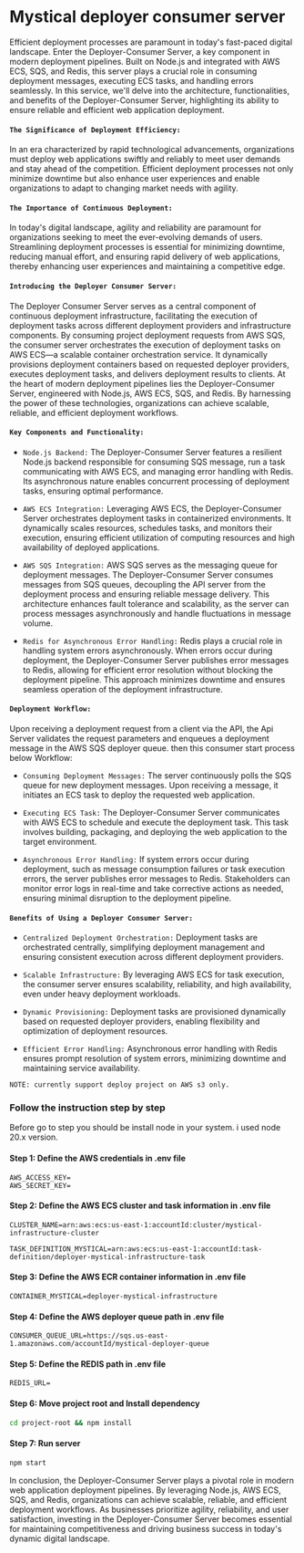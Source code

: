 # Mystical deployer consumer server
Efficient deployment processes are paramount in today's fast-paced digital landscape. Enter the Deployer-Consumer Server, a key component in modern deployment pipelines. Built on Node.js and integrated with AWS ECS, SQS, and Redis, this server plays a crucial role in consuming deployment messages, executing ECS tasks, and handling errors seamlessly. In this service, we'll delve into the architecture, functionalities, and benefits of the Deployer-Consumer Server, highlighting its ability to ensure reliable and efficient web application deployment.

#### `The Significance of Deployment Efficiency:`
In an era characterized by rapid technological advancements, organizations must deploy web applications swiftly and reliably to meet user demands and stay ahead of the competition. Efficient deployment processes not only minimize downtime but also enhance user experiences and enable organizations to adapt to changing market needs with agility.

#### `The Importance of Continuous Deployment:`
In today's digital landscape, agility and reliability are paramount for organizations seeking to meet the ever-evolving demands of users. Streamlining deployment processes is essential for minimizing downtime, reducing manual effort, and ensuring rapid delivery of web applications, thereby enhancing user experiences and maintaining a competitive edge.

#### `Introducing the Deployer Consumer Server:`
The Deployer Consumer Server serves as a central component of continuous deployment infrastructure, facilitating the execution of deployment tasks across different deployment providers and infrastructure components. By consuming project deployment requests from AWS SQS, the consumer server orchestrates the execution of deployment tasks on AWS ECS—a scalable container orchestration service. It dynamically provisions deployment containers based on requested deployer providers, executes deployment tasks, and delivers deployment results to clients. At the heart of modern deployment pipelines lies the Deployer-Consumer Server, engineered with Node.js, AWS ECS, SQS, and Redis. By harnessing the power of these technologies, organizations can achieve scalable, reliable, and efficient deployment workflows.


#### `Key Components and Functionality:`

  -  `Node.js Backend:` The Deployer-Consumer Server features a resilient Node.js backend responsible for consuming SQS 
        message, run a task communicating with AWS ECS, and managing error handling with Redis. Its asynchronous nature 
        enables concurrent processing of deployment tasks, ensuring optimal performance.

  - `AWS ECS Integration:` Leveraging AWS ECS, the Deployer-Consumer Server orchestrates deployment tasks in containerized 
       environments. It dynamically scales resources, schedules tasks, and monitors their execution, ensuring efficient 
       utilization of computing resources and high availability of deployed applications.

  - `AWS SQS Integration:` AWS SQS serves as the messaging queue for deployment messages. The Deployer-Consumer Server 
       consumes messages from SQS queues, decoupling the API server from the deployment process and ensuring reliable message 
       delivery. This architecture enhances fault tolerance and scalability, as the server can process messages asynchronously 
       and handle fluctuations in message volume.

  - `Redis for Asynchronous Error Handling:` Redis plays a crucial role in handling system errors asynchronously. When 
       errors occur during deployment, the Deployer-Consumer Server publishes error messages to Redis, allowing for efficient 
       error resolution without blocking the deployment pipeline. This approach minimizes downtime and ensures seamless 
       operation of the deployment infrastructure.

#### `Deployment Workflow:`

Upon receiving a deployment request from a client via the API, the Api Server validates the request parameters and enqueues a deployment message in the AWS SQS deployer queue. then this consumer start process below Workflow:

  - `Consuming Deployment Messages:` The server continuously polls the SQS queue for new deployment messages. Upon receiving 
       a message, it initiates an ECS task to deploy the requested web application.

 - `Executing ECS Task:` The Deployer-Consumer Server communicates with AWS ECS to schedule and execute the deployment 
       task. This task involves building, packaging, and deploying the web application to the target environment.

 - `Asynchronous Error Handling:`  If system errors occur during deployment, such as message consumption failures or task 
       execution errors, the server publishes error messages to Redis. Stakeholders can monitor error logs in real-time and 
       take corrective actions as needed, ensuring minimal disruption to the deployment pipeline.


#### `Benefits of Using a Deployer Consumer Server:`

  - `Centralized Deployment Orchestration:` Deployment tasks are orchestrated centrally, simplifying deployment management and 
     ensuring consistent execution across different deployment providers.
    
  - `Scalable Infrastructure:` By leveraging AWS ECS for task execution, the consumer server ensures scalability, reliability, 
     and high availability, even under heavy deployment workloads.
    
  - `Dynamic Provisioning:` Deployment tasks are provisioned dynamically based on requested deployer providers, enabling 
     flexibility and optimization of deployment resources.
    
  - `Efficient Error Handling:` Asynchronous error handling with Redis ensures prompt resolution of system errors, minimizing 
     downtime and maintaining service availability.


`NOTE: currently support deploy project on AWS s3 only.`


### Follow the instruction step by step
Before go to step you should be install node in your system. i used node 20.x version.


#### Step 1: Define the AWS credentials in .env file
```
AWS_ACCESS_KEY=
AWS_SECRET_KEY=
```

#### Step 2: Define the AWS ECS cluster and task information in .env file
```
CLUSTER_NAME=arn:aws:ecs:us-east-1:accountId:cluster/mystical-infrastructure-cluster

TASK_DEFINITION_MYSTICAL=arn:aws:ecs:us-east-1:accountId:task-definition/deployer-mystical-infrastructure-task
```

#### Step 3: Define the AWS ECR container information in .env file
```
CONTAINER_MYSTICAL=deployer-mystical-infrastructure
```

#### Step 4: Define the AWS deployer queue path in .env file
```
CONSUMER_QUEUE_URL=https://sqs.us-east-1.amazonaws.com/accountId/mystical-deployer-queue
```

#### Step 5: Define the REDIS path in .env file
```
REDIS_URL=
```

#### Step 6: Move project root and Install dependency
```sh
cd project-root && npm install
```

#### Step 7: Run server
```sh
npm start
```

In conclusion, the Deployer-Consumer Server plays a pivotal role in modern web application deployment pipelines. By leveraging Node.js, AWS ECS, SQS, and Redis, organizations can achieve scalable, reliable, and efficient deployment workflows. As businesses prioritize agility, reliability, and user satisfaction, investing in the Deployer-Consumer Server becomes essential for maintaining competitiveness and driving business success in today's dynamic digital landscape.
